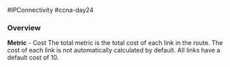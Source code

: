 #IPConnectivity #ccna-day24 

### Overview
**Metric** - Cost
The total metric is the total cost of each link in the route. The cost of each link is not automatically calculated by default. All links have a default cost of 10.